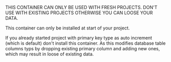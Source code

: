 THIS CONTAINER CAN ONLY BE USED WITH FRESH PROJECTS. DON'T USE WITH EXISTING PROJECTS OTHERWISE YOU CAN LOOSE YOUR DATA.

This container can only be installed at start of your project. 

If you already started project with primary key type as auto increment (which is default) don't install this container. As this modifies database table columns typs by dropping existing primary column and adding new ones, which may result in loose of existing data.
